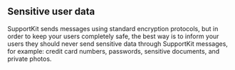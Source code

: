 ## Sensitive user data

SupportKit sends messages using standard encryption protocols, but in order to keep your users completely safe, the best way is to inform your users they should never send sensitive data through SupportKit messages, for example: credit card numbers, passwords, sensitive documents, and private photos.